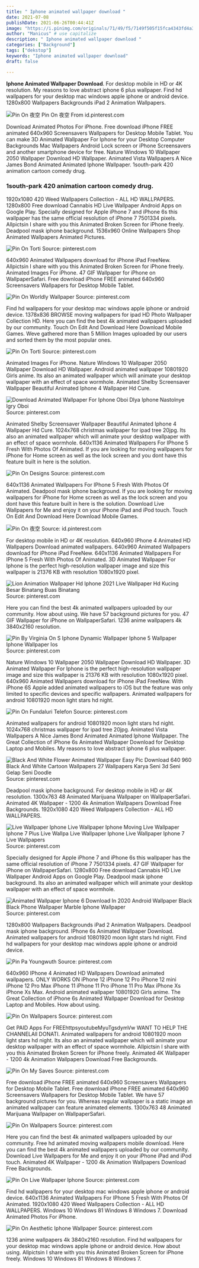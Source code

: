```yaml
---
title: " Iphone animated wallpaper download "
date: 2021-07-08
publishDate: 2021-06-26T00:44:41Z
image: "https://i.pinimg.com/originals/71/49/f5/7149f505f15fca4343fd4a37202e9ebc.gif"
author: "Manicus" # use capitalize
description: " Iphone animated wallpaper download "
categories: ["Background"]
tags: ["dekstop"]
keywords: "Iphone animated wallpaper download"
draft: false

---
```



**Iphone Animated Wallpaper Download**. For desktop mobile in HD or 4K resolution. My reasons to love abstract iphone 6 plus wallpaper. Find hd wallpapers for your desktop mac windows apple iphone or android device. 1280x800 Wallpapers Backgrounds iPad 2 Animation Wallpapers.

![Pin On 夜空](https://i.pinimg.com/originals/15/a6/f6/15a6f6d57d149e507378c28449ac9145.jpg "Pin On 夜空")
Pin On 夜空 From id.pinterest.com


Download Animated Photos For iPhone. Free download iPhone FREE animated 640x960 Screensavers Wallpapers for Desktop Mobile Tablet. You can make 3D Animated Wallpaper For Iphone for your Desktop Computer Backgrounds Mac Wallpapers Android Lock screen or iPhone Screensavers and another smartphone device for free. Nature Windows 10 Wallpaper 2050 Wallpaper Download HD Wallpaper. Animated Vista Wallpapers A Nice James Bond Animated Animated Iphone Wallpaper. 1south-park 420 animation cartoon comedy drug.

### 1south-park 420 animation cartoon comedy drug.

1920x1080 420 Weed Wallpapers Collection - ALL HD WALLPAPERS. 1280x800 Free download Cannabis HD Live Wallpaper Android Apps on Google Play. Specially designed for Apple iPhone 7 and iPhone 6s this wallpaper has the same official resolution of iPhone 7 7501334 pixels. Allpictsin I share with you this Animated Broken Screen for iPhone freely. Deadpool mask iphone background. 1536x960 Online Wallpapers Shop Animated Wallpapers Animated Pictures.


![Pin On Torti](https://i.pinimg.com/originals/e0/28/f9/e028f9d69f3030c014645fa42402a823.jpg "Pin On Torti")
Source: pinterest.com

640x960 Animated Wallpapers download for iPhone iPad FreeNew. Allpictsin I share with you this Animated Broken Screen for iPhone freely. Animated Images For iPhone. 47 GIF Wallpaper for iPhone on WallpaperSafari. Free download iPhone FREE animated 640x960 Screensavers Wallpapers for Desktop Mobile Tablet.

![Pin On Worldly Wallpaper](https://i.pinimg.com/originals/52/9e/c5/529ec5bafa91b7868815a79149711980.jpg "Pin On Worldly Wallpaper")
Source: pinterest.com

Find hd wallpapers for your desktop mac windows apple iphone or android device. 1378x836 BROWSE moving wallpapers for ipad HD Photo Wallpaper Collection HD. Here you can find the best 4k animated wallpapers uploaded by our community. Touch On Edit And Download Here Download Mobile Games. Weve gathered more than 5 Million Images uploaded by our users and sorted them by the most popular ones.

![Pin On Torti](https://i.pinimg.com/originals/26/cf/27/26cf2741c0a3984b27727656348cf5a4.jpg "Pin On Torti")
Source: pinterest.com

Animated Images For iPhone. Nature Windows 10 Wallpaper 2050 Wallpaper Download HD Wallpaper. Android animated wallpaper 10801920 Girls anime. Its also an animated wallpaper which will animate your desktop wallpaper with an effect of space wormhole. Animated Shelby Screensaver Wallpaper Beautiful Animated Iphone 4 Wallpaper Hd Cure.

![Download Animated Wallpaper For Iphone Oboi Dlya Iphone Nastolnye Igry Oboi](https://i.pinimg.com/originals/e0/0f/34/e00f34da4798498ed5201e1e25e56df5.jpg "Download Animated Wallpaper For Iphone Oboi Dlya Iphone Nastolnye Igry Oboi")
Source: pinterest.com

Animated Shelby Screensaver Wallpaper Beautiful Animated Iphone 4 Wallpaper Hd Cure. 1024x768 christmas wallpaper for ipad tree 20jpg. Its also an animated wallpaper which will animate your desktop wallpaper with an effect of space wormhole. 640x1136 Animated Wallpapers For IPhone 5 Fresh With Photos Of Animated. If you are looking for moving wallpapers for iPhone for Home screen as well as the lock screen and you dont have this feature built in here is the solution.

![Pin On Designs](https://i.pinimg.com/originals/6a/1d/e4/6a1de4db8cea839a76873e11127bd19a.jpg "Pin On Designs")
Source: pinterest.com

640x1136 Animated Wallpapers For IPhone 5 Fresh With Photos Of Animated. Deadpool mask iphone background. If you are looking for moving wallpapers for iPhone for Home screen as well as the lock screen and you dont have this feature built in here is the solution. Download Live Wallpapers for Me and enjoy it on your iPhone iPad and iPod touch. Touch On Edit And Download Here Download Mobile Games.

![Pin On 夜空](https://i.pinimg.com/originals/15/a6/f6/15a6f6d57d149e507378c28449ac9145.jpg "Pin On 夜空")
Source: id.pinterest.com

For desktop mobile in HD or 4K resolution. 640x960 IPhone 4 Animated HD Wallpapers Download animated wallpapers. 640x960 Animated Wallpapers download for iPhone iPad FreeNew. 640x1136 Animated Wallpapers For IPhone 5 Fresh With Photos Of Animated. 3D Animated Wallpaper For Iphone is the perfect high-resolution wallpaper image and size this wallpaper is 21376 KB with resolution 1080x1920 pixel.

![Lion Animation Wallpaper Hd Iphone 2021 Live Wallpaper Hd Kucing Besar Binatang Buas Binatang](https://i.pinimg.com/originals/1f/a9/11/1fa911589c439ce1c06c1ed4ed12642b.jpg "Lion Animation Wallpaper Hd Iphone 2021 Live Wallpaper Hd Kucing Besar Binatang Buas Binatang")
Source: pinterest.com

Here you can find the best 4k animated wallpapers uploaded by our community. How about using. We have 57 background pictures for you. 47 GIF Wallpaper for iPhone on WallpaperSafari. 1236 anime wallpapers 4k 3840x2160 resolution.

![Pin By Virginia On S Iphone Dynamic Wallpaper Iphone 5 Wallpaper Iphone Wallpaper Ios](https://i.pinimg.com/736x/bb/bd/7c/bbbd7cfb4111f77f52d5afd14948720a.jpg "Pin By Virginia On S Iphone Dynamic Wallpaper Iphone 5 Wallpaper Iphone Wallpaper Ios")
Source: pinterest.com

Nature Windows 10 Wallpaper 2050 Wallpaper Download HD Wallpaper. 3D Animated Wallpaper For Iphone is the perfect high-resolution wallpaper image and size this wallpaper is 21376 KB with resolution 1080x1920 pixel. 640x960 Animated Wallpapers download for iPhone iPad FreeNew. With iPhone 6S Apple added animated wallpapers to iOS but the feature was only limited to specific devices and specific wallpapers. Animated wallpapers for android 10801920 moon light stars hd night.

![Pin On Fundaluri Telefon](https://i.pinimg.com/originals/e0/75/36/e0753604f2b79ef181e4397d346028a9.png "Pin On Fundaluri Telefon")
Source: pinterest.com

Animated wallpapers for android 10801920 moon light stars hd night. 1024x768 christmas wallpaper for ipad tree 20jpg. Animated Vista Wallpapers A Nice James Bond Animated Animated Iphone Wallpaper. The Great Collection of iPhone 6s Animated Wallpaper Download for Desktop Laptop and Mobiles. My reasons to love abstract iphone 6 plus wallpaper.

![Black And White Flower Animated Wallpaper Easy Pic Download 640 960 Black And White Cartoon Wallpapers 27 Wallpapers Karya Seni 3d Seni Gelap Seni Doodle](https://i.pinimg.com/originals/b4/dd/d1/b4ddd112327c324ef90833e73e40e46e.jpg "Black And White Flower Animated Wallpaper Easy Pic Download 640 960 Black And White Cartoon Wallpapers 27 Wallpapers Karya Seni 3d Seni Gelap Seni Doodle")
Source: pinterest.com

Deadpool mask iphone background. For desktop mobile in HD or 4K resolution. 1300x763 48 Animated Marijuana Wallpaper on WallpaperSafari. Animated 4K Wallpaper - 1200 4k Animation Wallpapers Download Free Backgrounds. 1920x1080 420 Weed Wallpapers Collection - ALL HD WALLPAPERS.

![Live Wallpaper Iphone Live Wallpaper Iphone Moving Live Wallpaper Iphone 7 Plus Live Wallpa Live Wallpaper Iphone Live Wallpaper Iphone 7 Live Wallpapers](https://i.pinimg.com/736x/50/0c/85/500c85f2d6d1108a481185d4af643c05.jpg "Live Wallpaper Iphone Live Wallpaper Iphone Moving Live Wallpaper Iphone 7 Plus Live Wallpa Live Wallpaper Iphone Live Wallpaper Iphone 7 Live Wallpapers")
Source: pinterest.com

Specially designed for Apple iPhone 7 and iPhone 6s this wallpaper has the same official resolution of iPhone 7 7501334 pixels. 47 GIF Wallpaper for iPhone on WallpaperSafari. 1280x800 Free download Cannabis HD Live Wallpaper Android Apps on Google Play. Deadpool mask iphone background. Its also an animated wallpaper which will animate your desktop wallpaper with an effect of space wormhole.

![Animated Wallpaper Iphone 6 Download In 2020 Android Wallpaper Black Black Phone Wallpaper Marble Iphone Wallpaper](https://i.pinimg.com/originals/be/ba/0b/beba0b101b487158e973b8fc39a2900e.jpg "Animated Wallpaper Iphone 6 Download In 2020 Android Wallpaper Black Black Phone Wallpaper Marble Iphone Wallpaper")
Source: pinterest.com

1280x800 Wallpapers Backgrounds iPad 2 Animation Wallpapers. Deadpool mask iphone background. IPhone 6s Animated Wallpaper Download. Animated wallpapers for android 10801920 moon light stars hd night. Find hd wallpapers for your desktop mac windows apple iphone or android device.

![Pin Pa Youngwuth](https://i.pinimg.com/originals/ca/2e/ea/ca2eea063f5f570d8124a99394b99062.jpg "Pin Pa Youngwuth")
Source: pinterest.com

640x960 IPhone 4 Animated HD Wallpapers Download animated wallpapers. ONLY WORKS ON iPhone 12 iPhone 12 Pro iPhone 12 mini iPhone 12 Pro Max iPhone 11 iPhone 11 Pro iPhone 11 Pro Max iPhone Xs iPhone Xs Max. Android animated wallpaper 10801920 Girls anime. The Great Collection of iPhone 6s Animated Wallpaper Download for Desktop Laptop and Mobiles. How about using.

![Pin On Wallpapers](https://i.pinimg.com/736x/92/9d/cc/929dcca65df32afb1cd659d219d4d2a1.jpg "Pin On Wallpapers")
Source: pinterest.com

Get PAID Apps For FREEhttpsyoutubeMyuTgsdymVw WANT TO HELP THE CHANNELAll DONATI. Animated wallpapers for android 10801920 moon light stars hd night. Its also an animated wallpaper which will animate your desktop wallpaper with an effect of space wormhole. Allpictsin I share with you this Animated Broken Screen for iPhone freely. Animated 4K Wallpaper - 1200 4k Animation Wallpapers Download Free Backgrounds.

![Pin On My Saves](https://i.pinimg.com/originals/39/c5/e9/39c5e94bfcc0866edc73fdce19b2c032.jpg "Pin On My Saves")
Source: pinterest.com

Free download iPhone FREE animated 640x960 Screensavers Wallpapers for Desktop Mobile Tablet. Free download iPhone FREE animated 640x960 Screensavers Wallpapers for Desktop Mobile Tablet. We have 57 background pictures for you. Whereas regular wallpaper is a static image an animated wallpaper can feature animated elements. 1300x763 48 Animated Marijuana Wallpaper on WallpaperSafari.

![Pin On Wallpapers](https://i.pinimg.com/originals/19/14/3e/19143e22092639a1c093c90841ceb554.png "Pin On Wallpapers")
Source: pinterest.com

Here you can find the best 4k animated wallpapers uploaded by our community. Free hd animated moving wallpapers mobile download. Here you can find the best 4k animated wallpapers uploaded by our community. Download Live Wallpapers for Me and enjoy it on your iPhone iPad and iPod touch. Animated 4K Wallpaper - 1200 4k Animation Wallpapers Download Free Backgrounds.

![Pin On Live Wallpaper Iphone](https://i.pinimg.com/originals/f4/66/dd/f466dd9c78cfdc857921b562347d57b7.gif "Pin On Live Wallpaper Iphone")
Source: pinterest.com

Find hd wallpapers for your desktop mac windows apple iphone or android device. 640x1136 Animated Wallpapers For IPhone 5 Fresh With Photos Of Animated. 1920x1080 420 Weed Wallpapers Collection - ALL HD WALLPAPERS. Windows 10 Windows 81 Windows 8 Windows 7. Download Animated Photos For iPhone.

![Pin On Aesthetic Iphone Wallpaper](https://i.pinimg.com/originals/71/49/f5/7149f505f15fca4343fd4a37202e9ebc.gif "Pin On Aesthetic Iphone Wallpaper")
Source: pinterest.com

1236 anime wallpapers 4k 3840x2160 resolution. Find hd wallpapers for your desktop mac windows apple iphone or android device. How about using. Allpictsin I share with you this Animated Broken Screen for iPhone freely. Windows 10 Windows 81 Windows 8 Windows 7.

